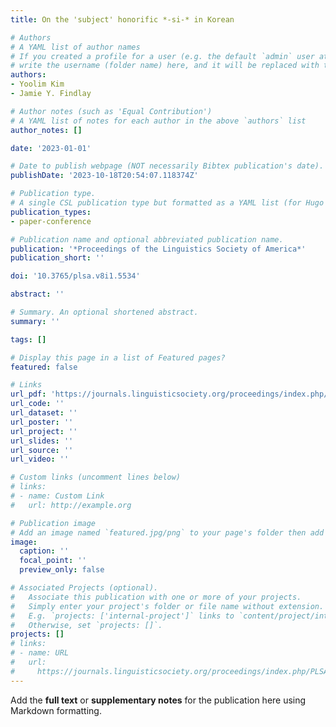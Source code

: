 ```yaml
---
title: On the 'subject' honorific *-si-* in Korean

# Authors
# A YAML list of author names
# If you created a profile for a user (e.g. the default `admin` user at `content/authors/admin/`), 
# write the username (folder name) here, and it will be replaced with their full name and linked to their profile.
authors:
- Yoolim Kim
- Jamie Y. Findlay

# Author notes (such as 'Equal Contribution')
# A YAML list of notes for each author in the above `authors` list
author_notes: []

date: '2023-01-01'

# Date to publish webpage (NOT necessarily Bibtex publication's date).
publishDate: '2023-10-18T20:54:07.118374Z'

# Publication type.
# A single CSL publication type but formatted as a YAML list (for Hugo requirements).
publication_types:
- paper-conference

# Publication name and optional abbreviated publication name.
publication: '*Proceedings of the Linguistics Society of America*'
publication_short: ''

doi: '10.3765/plsa.v8i1.5534'

abstract: ''

# Summary. An optional shortened abstract.
summary: ''

tags: []

# Display this page in a list of Featured pages?
featured: false

# Links
url_pdf: 'https://journals.linguisticsociety.org/proceedings/index.php/PLSA/article/view/5534/5188'
url_code: ''
url_dataset: ''
url_poster: ''
url_project: ''
url_slides: ''
url_source: ''
url_video: ''

# Custom links (uncomment lines below)
# links:
# - name: Custom Link
#   url: http://example.org

# Publication image
# Add an image named `featured.jpg/png` to your page's folder then add a caption below.
image:
  caption: ''
  focal_point: ''
  preview_only: false

# Associated Projects (optional).
#   Associate this publication with one or more of your projects.
#   Simply enter your project's folder or file name without extension.
#   E.g. `projects: ['internal-project']` links to `content/project/internal-project/index.md`.
#   Otherwise, set `projects: []`.
projects: []
# links:
# - name: URL
#   url:
#     https://journals.linguisticsociety.org/proceedings/index.php/PLSA/article/view/5534/5188
---
```


Add the **full text** or **supplementary notes** for the publication here using Markdown formatting.
